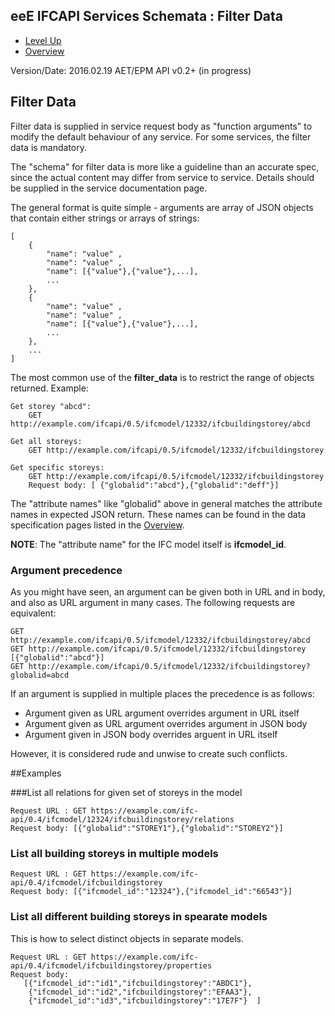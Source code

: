 ## eeE IFCAPI Services Schemata : Filter Data ##

* [Level Up](../README.md)
* [Overview](./README.md)

Version/Date: 2016.02.19 AET/EPM  API v0.2+ (in progress)


## Filter Data

Filter data is supplied in service request body as "function arguments" to modify the default behaviour of any service. For some services, the filter data is mandatory.

The "schema" for filter data is more like a guideline than an accurate spec, since the actual content may differ from service to service. Details should be supplied in the service documentation page.

The general format is quite simple - arguments are array of JSON objects that contain either strings or arrays of strings:

```
[
	{
		"name": "value" ,
		"name": "value" ,
		"name": [{"value"},{"value"},...],
		...
	},
	{
		"name": "value" ,
		"name": "value" ,
		"name": [{"value"},{"value"},...],
		...
	},
	...
] 
```

The most common use of the **filter_data** is to restrict the range of objects returned. Example: 

```
Get storey "abcd": 
    GET http://example.com/ifcapi/0.5/ifcmodel/12332/ifcbuildingstorey/abcd

Get all storeys: 
    GET http://example.com/ifcapi/0.5/ifcmodel/12332/ifcbuildingstorey

Get specific storeys: 
    GET http://example.com/ifcapi/0.5/ifcmodel/12332/ifcbuildingstorey
    Request body: [ {"globalid":"abcd"},{"globalid":"deff"}]	
```
 
The "attribute names" like "globalid" above in general matches the attribute names in expected JSON return. These names can be found in the data specification  pages listed in the [Overview](./README.md).


**NOTE**: The "attribute name" for the IFC model itself is **ifcmodel_id**. 

### Argument precedence

As you might have seen, an argument can be given both in URL and in body, and also as URL argument in many cases. The following requests are equivalent:

```
GET http://example.com/ifcapi/0.5/ifcmodel/12332/ifcbuildingstorey/abcd
GET http://example.com/ifcapi/0.5/ifcmodel/12332/ifcbuildingstorey [{"globalid":"abcd"}]	
GET http://example.com/ifcapi/0.5/ifcmodel/12332/ifcbuildingstorey?globalid=abcd	
```

If an argument is supplied in  multiple places the precedence is as follows:

* Argument given as URL argument overrides argument in URL itself 
* Argument given as URL argument overrides argument in JSON body
* Argument given in JSON body overrides arguent in URL itself

However, it is considered rude and unwise to create such conflicts.
 

##Examples


###List all relations for given set of storeys in the model

```
Request URL : GET https://example.com/ifc-api/0.4/ifcmodel/12324/ifcbuildingstorey/relations
Request body: [{"globalid":"STOREY1"},{"globalid":"STOREY2"}]
```


### List all building storeys in multiple models

```
Request URL : GET https://example.com/ifc-api/0.4/ifcmodel/ifcbuildingstorey
Request body: [{"ifcmodel_id":"12324"},{"ifcmodel_id":"66543"}]
```


### List all different building storeys in spearate models

This is how to select distinct objects in separate models.

```
Request URL : GET https://example.com/ifc-api/0.4/ifcmodel/ifcbuildingstorey/properties
Request body:
   [{"ifcmodel_id":"id1","ifcbuildingstorey":"ABDC1"},
    {"ifcmodel_id":"id2","ifcbuildingstorey":"EFAA3"},
    {"ifcmodel_id":"id3","ifcbuildingstorey":"17E7F"}  ]
```
















